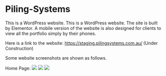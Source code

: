 # Piling-Systems
This is a WordPress website.
This is a WordPress website. The site is built by Elementor. A mobile version of the website is also designed for clients to view all the portfolio simply by their phones.

Here is a link to the website: https://staging.pilingsystems.com.au/ (Under Construction)

Some website screenshots are shown as follows.

Home Page:
![](/Website%20Screenshot/Home%20Page/HomePage1.png)
![](/Website%20Screenshot/Home%20Page/HomePage2.png)
![](/Website%20Screenshot/Home%20Page/HomePage3.png)


